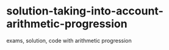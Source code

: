 # solution-taking-into-account-arithmetic-progression
exams, solution, code with arithmetic progression 
